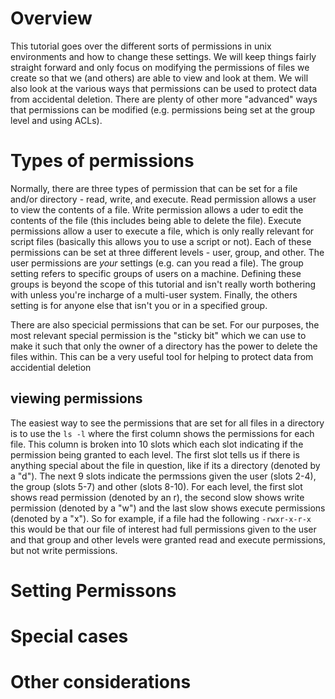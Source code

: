 # Overview #
This tutorial goes over the different sorts of permissions in unix environments and how to change these settings. We will keep things fairly straight forward and only focus on modifying the permissions of files we create so that we (and others) are able to view and look at them. We will also look at the various ways that permissions can be used to protect data from accidental deletion. There are plenty of other more "advanced" ways that permissions can be modified (e.g. permissions being set at the group level and using ACLs).

# Types of permissions #
Normally, there are three types of permission that can be set for a file and/or directory - read, write, and execute. Read permission allows a user to view the contents of a file. Write permission allows a uder to edit the contents of the file (this includes being able to delete the file). Execute permissions allow a user to execute a file, which is only really relevant for script files (basically this allows you to use a script or not). Each of these permissions can be set at three different levels - user, group, and other. The user permissions are *your* settings (e.g. can you read a file). The group setting refers to specific groups of users on a machine. Defining these groups is beyond the scope of this tutorial and isn't really worth bothering with unless you're incharge of a multi-user system. Finally, the others setting is for anyone else that isn't you or in a specified group. 

There are also specicial permissions that can be set. For our purposes, the most relevant special permission is the "sticky bit" which we can use to make it such that only the owner of a directory has the power to delete the files within. This can be a very useful tool for helping to protect data from accidential deletion 

## viewing permissions ##
The easiest way to see the permissions that are set for all files in a directory is to use the `ls -l` where the first column shows the permissions for each file. This column is broken into 10 slots which each slot indicating if the permission being granted to each level. The first slot tells us if there is anything special about the file in question, like if its a directory (denoted by a "d"). The next 9 slots indicate the permssions given the user (slots 2-4), the group (slots 5-7) and other (slots 8-10). For each level, the first slot shows read permission (denoted by an r), the second slow shows write permission (denoted by a "w") and the last slow shows execute permissions (denoted by a "x"). So for example, if a file had the following `-rwxr-x-r-x` this would be that our file of interest had full permissions given to the user and that group and other levels were granted read and execute permissions, but not write permissions. 
# Setting Permissons #

# Special cases #

# Other considerations #
